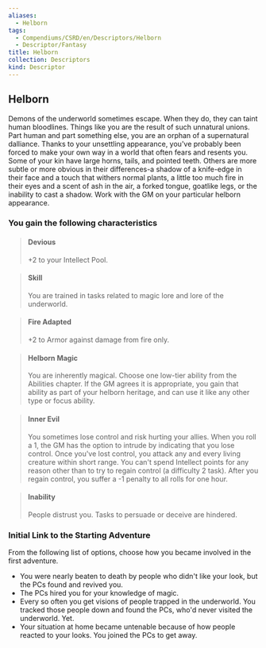 ```yaml
---
aliases:
  - Helborn
tags:
  - Compendiums/CSRD/en/Descriptors/Helborn
  - Descriptor/Fantasy
title: Helborn
collection: Descriptors
kind: Descriptor
---
```

## Helborn  
Demons of the underworld sometimes escape. When they do, they can taint human bloodlines. Things like you are the result of such unnatural unions. Part human and part something else, you are an orphan of a supernatural dalliance. Thanks to your unsettling appearance, you've probably been forced to make your own way in a world that often fears and resents you. Some of your kin have large horns, tails, and pointed teeth. Others are more subtle or more obvious in their differences-a shadow of a knife-edge in their face and a touch that withers normal plants, a little too much fire in their eyes and a scent of ash in the air, a forked tongue, goatlike legs, or the inability to cast a shadow. Work with the GM on your particular helborn appearance.
### You gain the following characteristics  
> #### Devious
> +2 to your Intellect Pool.  

> #### Skill
> You are trained in tasks related to magic lore and lore of the underworld.  

> #### Fire Adapted
> +2 to Armor against damage from fire only.  

> #### Helborn Magic
> You are inherently magical. Choose one low-tier ability from the Abilities chapter. If the GM agrees it is appropriate, you gain that ability as part of your helborn heritage, and can use it like any other type or focus ability.  

> #### Inner Evil
> You sometimes lose control and risk hurting your allies. When you roll a 1, the GM has the option to intrude by indicating that you lose control. Once you've lost control, you attack any and every living creature within short range. You can't spend Intellect points for any reason other than to try to regain control (a difficulty 2 task). After you regain control, you suffer a -1 penalty to all rolls for one hour.  

> #### Inability
> People distrust you. Tasks to persuade or deceive are hindered.  

### Initial Link to the Starting Adventure  
From the following list of options, choose how you became involved in the first adventure.  
- You were nearly beaten to death by people who didn't like your look, but the PCs found and revived you.  
- The PCs hired you for your knowledge of magic.  
- Every so often you get visions of people trapped in the underworld. You tracked those people down and found the PCs, who'd never visited the underworld. Yet.  
- Your situation at home became untenable because of how people reacted to your looks. You joined the PCs to get away.  